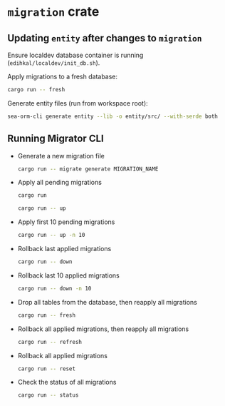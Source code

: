 # `migration` crate

## Updating `entity` after changes to `migration`

Ensure localdev database container is running (`edihkal/localdev/init_db.sh`).

Apply migrations to a fresh database:

``` sh
cargo run -- fresh
```

Generate entity files (run from workspace root):

``` sh
sea-orm-cli generate entity --lib -o entity/src/ --with-serde both
```

## Running Migrator CLI

- Generate a new migration file
    ```sh
    cargo run -- migrate generate MIGRATION_NAME
    ```
- Apply all pending migrations
    ```sh
    cargo run
    ```
    ```sh
    cargo run -- up
    ```
- Apply first 10 pending migrations
    ```sh
    cargo run -- up -n 10
    ```
- Rollback last applied migrations
    ```sh
    cargo run -- down
    ```
- Rollback last 10 applied migrations
    ```sh
    cargo run -- down -n 10
    ```
- Drop all tables from the database, then reapply all migrations
    ```sh
    cargo run -- fresh
    ```
- Rollback all applied migrations, then reapply all migrations
    ```sh
    cargo run -- refresh
    ```
- Rollback all applied migrations
    ```sh
    cargo run -- reset
    ```
- Check the status of all migrations
    ```sh
    cargo run -- status
    ```
